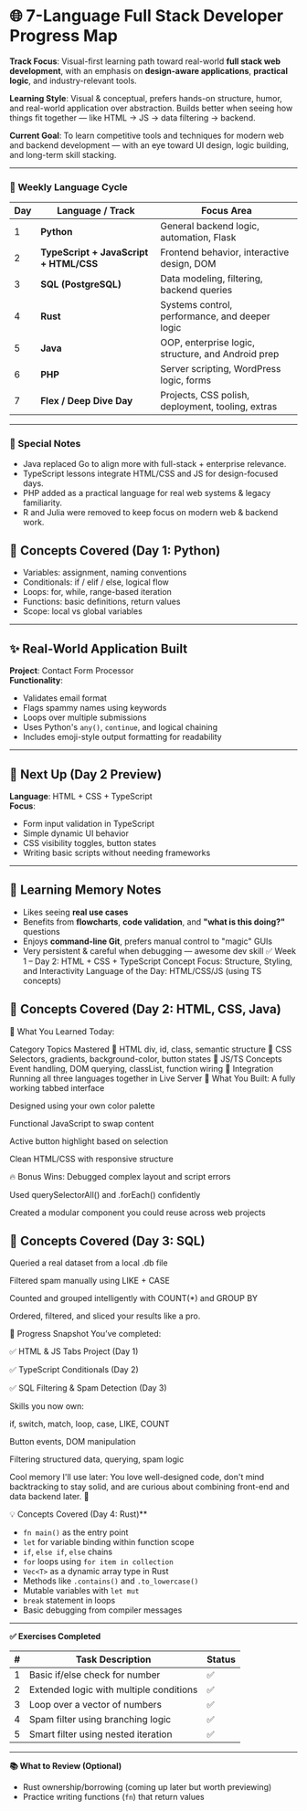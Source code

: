 
# 🌐 7-Language Full Stack Developer Progress Map

**Track Focus**: Visual-first learning path toward real-world **full stack web development**, with an emphasis on **design-aware applications**, **practical logic**, and industry-relevant tools.

**Learning Style**: Visual & conceptual, prefers hands-on structure, humor, and real-world application over abstraction. Builds better when seeing how things fit together — like HTML → JS → data filtering → backend.

**Current Goal**: To learn competitive tools and techniques for modern web and backend development — with an eye toward UI design, logic building, and long-term skill stacking.

---

### 🔄 Weekly Language Cycle

| Day | Language / Track                        | Focus Area |
|-----|------------------------------------------|------------|
| 1   | **Python**                               | General backend logic, automation, Flask |
| 2   | **TypeScript + JavaScript + HTML/CSS**   | Frontend behavior, interactive design, DOM |
| 3   | **SQL (PostgreSQL)**                     | Data modeling, filtering, backend queries |
| 4   | **Rust**                                 | Systems control, performance, and deeper logic |
| 5   | **Java**                                 | OOP, enterprise logic, structure, and Android prep |
| 6   | **PHP**                                  | Server scripting, WordPress logic, forms |
| 7   | **Flex / Deep Dive Day**                 | Projects, CSS polish, deployment, tooling, extras |

---

### 🧠 Special Notes
- Java replaced Go to align more with full-stack + enterprise relevance.
- TypeScript lessons integrate HTML/CSS and JS for design-focused days.
- PHP added as a practical language for real web systems & legacy familiarity.
- R and Julia were removed to keep focus on modern web & backend work.



## 🧠 Concepts Covered (Day 1: Python)

- Variables: assignment, naming conventions
- Conditionals: if / elif / else, logical flow
- Loops: for, while, range-based iteration
- Functions: basic definitions, return values
- Scope: local vs global variables

---

## ✨ Real-World Application Built

**Project**: Contact Form Processor  
**Functionality**:
- Validates email format
- Flags spammy names using keywords
- Loops over multiple submissions
- Uses Python's `any()`, `continue`, and logical chaining
- Includes emoji-style output formatting for readability

---

## 🔁 Next Up (Day 2 Preview)

**Language**: HTML + CSS + TypeScript  
**Focus**:
- Form input validation in TypeScript
- Simple dynamic UI behavior
- CSS visibility toggles, button states
- Writing basic scripts without needing frameworks

---

## 🧠 Learning Memory Notes

- Likes seeing **real use cases**
- Benefits from **flowcharts**, **code validation**, and **"what is this doing?"** questions
- Enjoys **command-line Git**, prefers manual control to "magic" GUIs
- Very persistent & careful when debugging — awesome dev skill
✅ Week 1 – Day 2: HTML + CSS + TypeScript
Concept Focus: Structure, Styling, and Interactivity
Language of the Day: HTML/CSS/JS (using TS concepts)

## 🧠 Concepts Covered (Day 2: HTML, CSS, Java)

🧠 What You Learned Today:

Category	Topics Mastered
🧱 HTML	div, id, class, semantic structure
🎨 CSS	Selectors, gradients, background-color, button states
🧠 JS/TS Concepts	Event handling, DOM querying, classList, function wiring
🔄 Integration	Running all three languages together in Live Server
🎯 What You Built:
A fully working tabbed interface

Designed using your own color palette

Functional JavaScript to swap content

Active button highlight based on selection

Clean HTML/CSS with responsive structure

🔥 Bonus Wins:
Debugged complex layout and script errors

Used querySelectorAll() and .forEach() confidently

Created a modular component you could reuse across web projects


## 🧠 Concepts Covered (Day 3: SQL)

Queried a real dataset from a local .db file

Filtered spam manually using LIKE + CASE

Counted and grouped intelligently with COUNT(*) and GROUP BY

Ordered, filtered, and sliced your results like a pro.


📜 Progress Snapshot
You’ve completed:

✅ HTML & JS Tabs Project (Day 1)

✅ TypeScript Conditionals (Day 2)

✅ SQL Filtering & Spam Detection (Day 3)

Skills you now own:

if, switch, match, loop, case, LIKE, COUNT

Button events, DOM manipulation

Filtering structured data, querying, spam logic

Cool memory I'll use later:
You love well-designed code, don't mind backtracking to stay solid, and are curious about combining front-end and data backend later. 🙌

💡 Concepts Covered (Day 4: Rust)**

- `fn main()` as the entry point
- `let` for variable binding within function scope
- `if`, `else if`, `else` chains
- `for` loops using `for item in collection`
- `Vec<T>` as a dynamic array type in Rust
- Methods like `.contains()` and `.to_lowercase()`
- Mutable variables with `let mut`
- `break` statement in loops
- Basic debugging from compiler messages

---

**✅ Exercises Completed**

| # | Task Description | Status |
|---|------------------|--------|
| 1 | Basic if/else check for number | ✅ |
| 2 | Extended logic with multiple conditions | ✅ |
| 3 | Loop over a vector of numbers | ✅ |
| 4 | Spam filter using branching logic | ✅ |
| 5 | Smart filter using nested iteration | ✅ |

---

**📚 What to Review (Optional)**

- Rust ownership/borrowing (coming up later but worth previewing)
- Practice writing functions (`fn`) that return values
